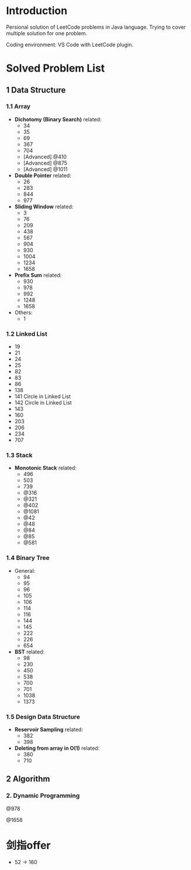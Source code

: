 # Introduction
Persional solution of LeetCode problems in Java language. Trying to cover multiple solution for one problem.

Coding environment: VS Code with LeetCode plugin.

# Solved Problem List
## 1 Data Structure

### 1.1 Array

- **Dichotomy (Binary Search)** related:
  - 34
  - 35
  - 69
  - 367
  - 704
  - [Advanced] @410
  - [Advanced] @875
  - [Advanced] @1011
- **Double Pointer** related:
  - 26
  - 283
  - 844
  - 977
- **Sliding Window** related:
  - 3
  - 76
  - 209
  - 438
  - 567
  - 904
  - 930
  - 1004
  - 1234
  - 1658
- **Prefix Sum** related:
  - 930
  - 978
  - 992
  - 1248
  - 1658
- Others:
  - 1

### 1.2 Linked List

- 19
- 21
- 24
- 25
- 82
- 83
- 86
- 138
- 141 Circle in Linked List
- 142 Circle in Linked List
- 143
- 160
- 203
- 206
- 234
- 707

### 1.3 Stack

- **Monotonic Stack** related:
  - 496
  - 503
  - 739
  - @316
  - @321
  - @402
  - @1081
  - @42
  - @48
  - @84
  - @85
  - @581

### 1.4 Binary Tree

- General:
  - 94
  - 95
  - 96
  - 105
  - 106
  - 114
  - 116
  - 144
  - 145
  - 222
  - 226
  - 654
- **BST** related:
  - 98
  - 230
  - 450
  - 538
  - 700
  - 701
  - 1038
  - 1373

### 1.5 Design Data Structure

- **Reservoir Sampling** related:
  - 382
  - 398
- **Deleting from array in O(1)** related:
  - 380
  - 710

## 2 Algorithm

### 2. Dynamic Programming

@978

@1658

# 剑指offer

- 52 -> 160